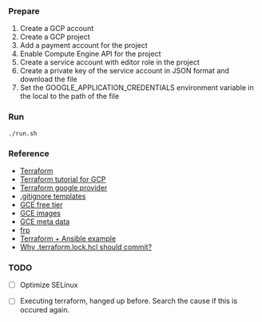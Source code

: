 ### Prepare

1. Create a GCP account
2. Create a GCP project
3. Add a payment account for the project
4. Enable Compute Engine API for the project
5. Create a service account with editor role in the project
6. Create a private key of the service account in JSON format and download the file
7. Set the GOOGLE_APPLICATION_CREDENTIALS environment variable in the local to the path of the file


### Run
```
./run.sh
```


### Reference

- [Terraform](https://developer.hashicorp.com/terraform)
- [Terraform tutorial for GCP](https://developer.hashicorp.com/terraform/tutorials/gcp-get-started)
- [Terraform google provider](https://registry.terraform.io/providers/hashicorp/google/latest/docs/resources/compute_network.html?product_intent=terraform)
- [.gitignore templates](https://github.com/github/gitignore)
- [GCE free tier](https://cloud.google.com/free/docs/free-cloud-features?hl=ja#compute)
- [GCE images](https://console.cloud.google.com/compute/images?project=imasuggo5)
- [GCE meta data](https://cloud.google.com/compute/docs/metadata/default-metadata-values?hl=ja)
- [frp](https://github.com/fatedier/frp)
- [Terraform + Ansible example](https://gitlab.com/to-be-continuous/samples/terraform-ansible-on-aws)
- [Why .terraform.lock.hcl should commit?](https://stackoverflow.com/questions/67963719/should-terraform-lock-hcl-be-included-in-the-gitignore-file)


### TODO
- [ ] Optimize SELinux

- [ ] Executing terraform, hanged up before. Search the cause if this is occured again.
